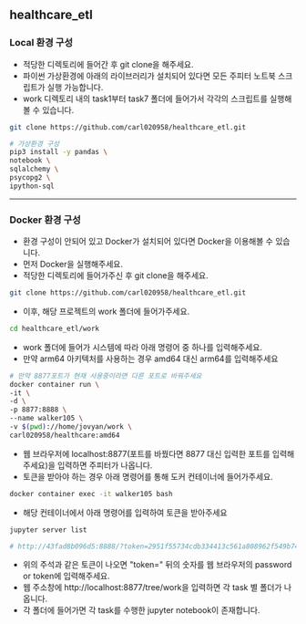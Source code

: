 ## healthcare_etl
### Local 환경 구성
* 적당한 디렉토리에 들어간 후 git clone을 해주세요.
* 파이썬 가상환경에 아래의 라이브러리가 설치되어 있다면 모든 주피터 노트북 스크립트가 실행 가능합니다.
* work 디렉토리 내의 task1부터 task7 폴더에 들어가서 각각의 스크립트를 실행해 볼 수 있습니다.
```bash
git clone https://github.com/carl020958/healthcare_etl.git

# 가상환경 구성
pip3 install -y pandas \
notebook \
sqlalchemy \
psycopg2 \
ipython-sql
```

---

### Docker 환경 구성
* 환경 구성이 안되어 있고 Docker가 설치되어 있다면 Docker을 이용해볼 수 있습니다.
* 먼저 Docker을 실행해주세요.
* 적당한 디렉토리에 들어가주신 후 git clone을 해주세요.
```bash
git clone https://github.com/carl020958/healthcare_etl.git
```

* 이후, 해당 프로젝트의 work 폴더에 들어가주세요.
```bash
cd healthcare_etl/work
```

* work 폴더에 들어가 시스템에 따라 아래 명령어 중 하나를 입력해주세요.
* 만약 arm64 아키텍처를 사용하는 경우 amd64 대신 arm64를 입력해주세요
```bash
# 만약 8877포트가 현재 사용중이라면 다른 포트로 바꿔주세요
docker container run \
-it \
-d \
-p 8877:8888 \
--name walker105 \
-v $(pwd)://home/jovyan/work \
carl020958/healthcare:amd64
```

* 웹 브라우저에 localhost:8877(포트를 바꿨다면 8877 대신 입력한 포트를 입력해주세요)을 입력하면 주피터가 나옵니다.
* 토큰을 받아야 하는 경우 아래 명령어를 통해 도커 컨테이너에 들어가주세요.
```bash
docker container exec -it walker105 bash
```

* 해당 컨테이너에서 아래 명령어를 입력하여 토큰을 받아주세요
```bash
jupyter server list

# http://43fad8b096d5:8888/?token=2951f55734cdb334413c561a808962f549b7457f56cc8adf :: /home/jovyan
```
* 위의 주석과 같은 토큰이 나오면 "token=" 뒤의 숫자를 웹 브라우저의 password or token에 입력해주세요.
* 웹 주소창에 http://localhost:8877/tree/work을 입력하면 각 task 별 폴더가 나옵니다.
* 각 폴더에 들어가면 각 task를 수행한 jupyter notebook이 존재합니다.
